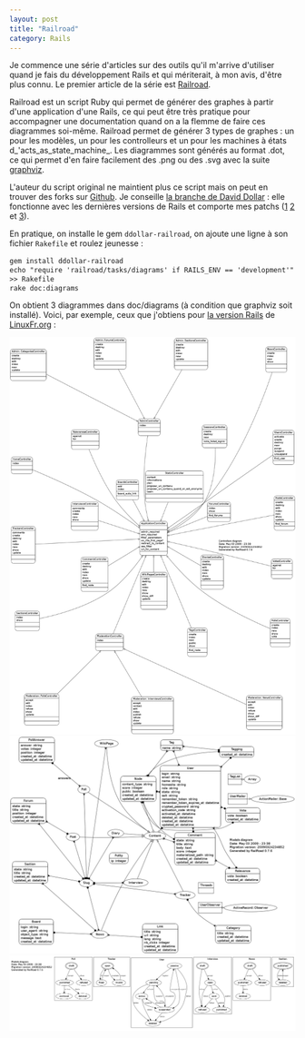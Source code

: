 ```yaml
---
layout: post
title: "Railroad"
category: Rails
---
```

Je commence une série d'articles sur des outils qu'il m'arrive d'utiliser quand je fais du développement Rails et qui mériterait, à mon avis, d'être plus connu.
Le premier article de la série est [Railroad](http://railroad.rubyforge.org/).

Railroad est un script Ruby qui permet de générer des graphes à partir d'une application d'une Rails, ce qui peut être très pratique pour accompagner une documentation quand on a la flemme de faire ces diagrammes soi-même.
Railroad permet de générer 3 types de graphes : un pour les modèles, un pour les controlleurs et un pour les machines à états d_'acts_as_state_machine_.
Les diagrammes sont générés au format .dot, ce qui permet d'en faire facilement des .png ou des .svg avec la suite [graphviz](http://www.graphviz.org/).

L'auteur du script original ne maintient plus ce script mais on peut en trouver des forks sur [Github](http://github.com/).
Je conseille [la branche de David Dollar](http://github.com/ddollar/railroad/tree/master) :
elle fonctionne avec les dernières versions de Rails et comporte mes patchs ([1](http://github.com/ddollar/railroad/commit/70b77a233d298356178a10f253f8d201cf5cad40) [2](http://github.com/ddollar/railroad/commit/a8815fc3ba8df8db44d078dbf2046ddf99538120) et [3](http://github.com/ddollar/railroad/commit/96fb1c540dfc8e2300969e4778a7c7bff9563c59)).

En pratique, on installe le gem `ddollar-railroad`, on ajoute une ligne à son fichier `Rakefile` et roulez jeunesse :

```
gem install ddollar-railroad
echo "require 'railroad/tasks/diagrams' if RAILS_ENV == 'development'" >> Rakefile
rake doc:diagrams
```

On obtient 3 diagrammes dans doc/diagrams (à condition que graphviz soit installé).
Voici, par exemple, ceux que j'obtiens pour [la version Rails](http://github.com/nono/linuxfr.org/tree/master) de [LinuxFr.org](http://linuxfr.org) :

![Railroad - controllers](/public/railroad_controllers.png)
![Railroad - models](/public/railroad_models.png)
![Railroad - states](/public/railroad_states.png)

